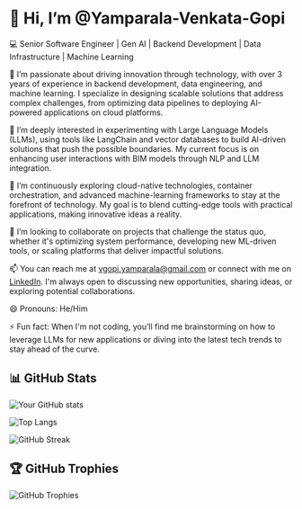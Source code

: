 # 👋 Hi, I’m @Yamparala-Venkata-Gopi

💻 Senior Software Engineer | Gen AI | Backend Development | Data Infrastructure | Machine Learning

🚀 I’m passionate about driving innovation through technology, with over 3 years of experience in backend development, data engineering, and machine learning. I specialize in designing scalable solutions that address complex challenges, from optimizing data pipelines to deploying AI-powered applications on cloud platforms.

👀 I’m deeply interested in experimenting with Large Language Models (LLMs), using tools like LangChain and vector databases to build AI-driven solutions that push the possible boundaries. My current focus is on enhancing user interactions with BIM models through NLP and LLM integration.

🌱 I’m continuously exploring cloud-native technologies, container orchestration, and advanced machine-learning frameworks to stay at the forefront of technology. My goal is to blend cutting-edge tools with practical applications, making innovative ideas a reality.

💞️ I’m looking to collaborate on projects that challenge the status quo, whether it's optimizing system performance, developing new ML-driven tools, or scaling platforms that deliver impactful solutions.

📫 You can reach me at vgopi.yamparala@gmail.com or connect with me on [LinkedIn](https://www.linkedin.com/in/venkata1b21131a5/). I'm always open to discussing new opportunities, sharing ideas, or exploring potential collaborations.

😄 Pronouns: He/Him

⚡ Fun fact: When I'm not coding, you’ll find me brainstorming on how to leverage LLMs for new applications or diving into the latest tech trends to stay ahead of the curve.

## 📊 GitHub Stats

![Your GitHub stats](https://github-readme-stats.vercel.app/api?username=Yamparala-Venkata-Gopi&show_icons=true&theme=radical)

![Top Langs](https://github-readme-stats.vercel.app/api/top-langs/?username=Yamparala-Venkata-Gopi&layout=compact&theme=radical)

![GitHub Streak](https://github-readme-streak-stats.herokuapp.com/?user=Yamparala-Venkata-Gopi&theme=radical)

## 🏆 GitHub Trophies

![GitHub Trophies](https://github-profile-trophy.vercel.app/?username=Yamparala-Venkata-Gopi&theme=radical)

